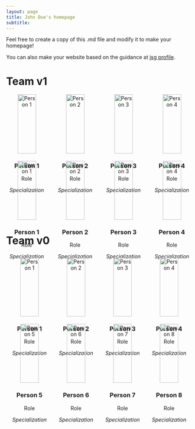 ```yaml
---
layout: page
title: John Doe's homepage
subtitle: 
---
```


Feel free to create a copy of this .md file and modify it to make your homepage!

You can also make your website based on the guidance at [jsg profile](https://eps.jsg.utexas.edu/files/Updating-JSG-Profile.pdf).


# Team v1

<div style="display: grid; grid-template-columns: repeat(4, 1fr); gap: 20px; text-align: center;">

<div>
    <img src="/people/images/Liang.jpg" alt="Person 1" style="width: 100%; max-width: 50px;"/>
    <h3>Person 1</h3>
    <p>Role</p>
    <p><em>Specialization</em></p>
</div>

<div>
    <img src="/people/images/Liang.jpg" alt="Person 2" style="width: 100%; max-width: 50px;"/>
    <h3>Person 2</h3>
    <p>Role</p>
    <p><em>Specialization</em></p>
</div>

<div>
    <img src="/people/images/Liang.jpg" alt="Person 3" style="width: 100%; max-width: 50px;"/>
    <h3>Person 3</h3>
    <p>Role</p>
    <p><em>Specialization</em></p>
</div>

<div>
    <img src="/people/images/Liang.jpg" alt="Person 4" style="width: 100%; max-width: 50px;"/>
    <h3>Person 4</h3>
    <p>Role</p>
    <p><em>Specialization</em></p>
</div>


<div>
    <img src="/people/images/Liang.jpg" alt="Person 1" style="width: 100%; max-width: 50px;"/>
    <h3>Person 1</h3>
    <p>Role</p>
    <p><em>Specialization</em></p>
</div>

<div>
    <img src="/people/images/Liang.jpg" alt="Person 2" style="width: 100%; max-width: 50px;"/>
    <h3>Person 2</h3>
    <p>Role</p>
    <p><em>Specialization</em></p>
</div>

<div>
    <img src="/people/images/Liang.jpg" alt="Person 3" style="width: 100%; max-width: 50px;"/>
    <h3>Person 3</h3>
    <p>Role</p>
    <p><em>Specialization</em></p>
</div>

<div>
    <img src="/people/images/Liang.jpg" alt="Person 4" style="width: 100%; max-width: 50px;"/>
    <h3>Person 4</h3>
    <p>Role</p>
    <p><em>Specialization</em></p>
</div>

</div>


# Team v0

<div style="display: flex; justify-content: space-around; text-align: center; flex-wrap: wrap;">

<div style="flex: 1; max-width: 25%; margin: 10px;">
    <img src="/people/images/Liang.jpg" alt="Person 1" style="width: 100%; max-width: 50px;"/>
    <h3>Person 1</h3>
    <p>Role</p>
    <p><em>Specialization</em></p>
</div>

<div style="flex: 1; max-width: 25%; margin: 10px;">
    <img src="/people/images/Liang.jpg" alt="Person 2" style="width: 100%; max-width: 50px;"/>
    <h3>Person 2</h3>
    <p>Role</p>
    <p><em>Specialization</em></p>
</div>

<div style="flex: 1; max-width: 25%; margin: 10px;">
    <img src="/people/images/Liang.jpg" alt="Person 3" style="width: 100%; max-width: 50px;"/>
    <h3>Person 3</h3>
    <p>Role</p>
    <p><em>Specialization</em></p>
</div>

<div style="flex: 1; max-width: 25%; margin: 10px;">
    <img src="/people/images/Liang.jpg" alt="Person 4" style="width: 100%; max-width: 50px;"/>
    <h3>Person 4</h3>
    <p>Role</p>
    <p><em>Specialization</em></p>
</div>

<!-- Repeat for the next set of 4 people -->
<div style="flex: 1; max-width: 25%; margin: 10px;">
    <img src="/people/images/Liang.jpg" alt="Person 5" style="width: 100%; max-width: 50px;"/>
    <h3>Person 5</h3>
    <p>Role</p>
    <p><em>Specialization</em></p>
</div>

<div style="flex: 1; max-width: 25%; margin: 10px;">
    <img src="/people/images/Liang.jpg" alt="Person 6" style="width: 100%; max-width: 50px;"/>
    <h3>Person 6</h3>
    <p>Role</p>
    <p><em>Specialization</em></p>
</div>

<div style="flex: 1; max-width: 25%; margin: 10px;">
    <img src="/people/images/Liang.jpg" alt="Person 7" style="width: 100%; max-width: 50px;"/>
    <h3>Person 7</h3>
    <p>Role</p>
    <p><em>Specialization</em></p>
</div>

<div style="flex: 1; max-width: 25%; margin: 10px;">
    <img src="/people/images/Liang.jpg" alt="Person 8" style="width: 100%; max-width: 50px;"/>
    <h3>Person 8</h3>
    <p>Role</p>
    <p><em>Specialization</em></p>
</div>

<!-- Continue repeating for all 16 people -->
</div>
